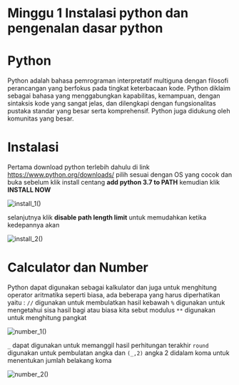 # Minggu 1 Instalasi python dan pengenalan dasar python
# Python
Python adalah bahasa pemrograman interpretatif multiguna dengan filosofi perancangan yang berfokus pada tingkat keterbacaan kode. Python diklaim sebagai bahasa yang menggabungkan kapabilitas, kemampuan, dengan sintaksis kode yang sangat jelas, dan dilengkapi dengan fungsionalitas pustaka standar yang besar serta komprehensif. Python juga didukung oleh komunitas yang besar.
# Instalasi
Pertama download python terlebih dahulu di link https://www.python.org/downloads/ pilih sesuai dengan OS yang cocok dan buka
sebelum klik install centang **add python 3.7 to PATH** kemudian klik **INSTALL NOW**

![install_1()](https://github.com/zthomaz/workshop-python/blob/master/minggu-01/images/Screenshot_1.png)

selanjutnya klik **disable path length limit** untuk memudahkan ketika kedepannya akan 

![install_2()](https://github.com/zthomaz/workshop-python/blob/master/minggu-01/images/Screenshot_2.png)
# Calculator dan Number
Python dapat digunakan sebagai kalkulator dan juga untuk menghitung operator aritmatika seperti biasa, ada beberapa yang harus diperhatikan yaitu : 
```//``` digunakan untuk membulatkan hasil kebawah
```%``` digunakan untuk mengetahui sisa hasil bagi atau biasa kita sebut modulus
```**``` digunakan untuk menghitung pangkat

![number_1()](https://github.com/zthomaz/workshop-python/blob/master/minggu-01/images/Screenshot_5.png)

```_``` dapat digunakan untuk memanggil hasil perhitungan terakhir
```round``` digunakan untuk pembulatan angka dan ```(_,2)``` angka 2 didalam koma untuk menentukan jumlah belakang koma

![number_2()](https://github.com/zthomaz/workshop-python/blob/master/minggu-01/images/Screenshot_6.png)

